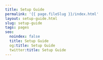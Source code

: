 ```yaml
---
title: Setup Guide
permalink: '{{ page.fileSlug }}/index.html'
layout: setup-guide.html
slug: setup-guide
tags: pages
seo:
  noindex: false
  title: Setup Guide
  og:title: Setup Guide
  twitter:title: Setup Guide
---
```



